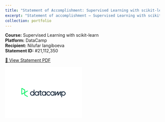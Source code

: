 ```yaml
---
title: "Statement of Accomplishment: Supervised Learning with scikit-learn"
excerpt: "Statement of accomplishment – Supervised Learning with scikit-learn (DataCamp)<br/><img src='/images/datacamp.png' style='width: 120px; height: auto;'>"
collection: portfolio
---
```


**Course:** Supervised Learning with scikit-learn  
**Platform:** DataCamp  
**Recipient:** Nilufar Iangiboeva  
**Statement ID:** #21,112,350

[📄 View Statement PDF](/files/DataCamp.pdf)

<img src='/images/datacamp.png' alt='DataCamp Logo' style='float: left; margin: 0 1rem 1rem 0; width: 250px;'>